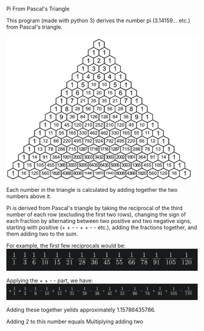 Pi From Pascal's Triangle


This program (made with python 3) derives the number pi (3.14159... etc.) from Pascal's triangle.


![alt text](https://github.com/falconite400/piFromPascal/blob/main/images/triangle.jpg?raw=true)
Each number in the triangle is calculated by adding together the two numbers above it. 

Pi is derived from Pascal's triangle by taking the reciprocal of the third number of each row (excluding the first
two rows), changing the sign of each fraction by alternating between two positive and two negative signs, starting
with positive (+ + - - + + - - etc.), adding the fractions together, and them adding two to the sum.

For example, the first few reciprocals would be:
![alt text](https://github.com/falconite400/piFromPascal/blob/main/images/fractions.png?raw=true)

Applying the + + - - part, we have:
![alt text](https://github.com/falconite400/piFromPascal/blob/main/images/fractions_alternating.png?raw=true)
                              
Adding these together yeilds approximately 1.15786435786.

Adding 2 to this number equals
Multiplying adding two 
